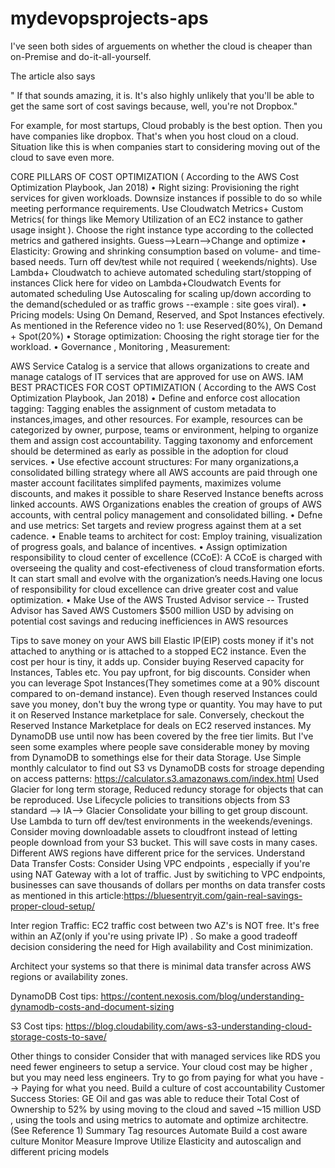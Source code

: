 # mydevopsprojects-aps
I've seen both sides of arguements on whether the cloud is cheaper than on-Premise and do-it-all-yourself.

The article also says

" If that sounds amazing, it is. It's also highly unlikely that you'll be able to get the same sort of cost savings because, well, you're not Dropbox."

For example, for most startups, Cloud probably is the best option. Then you have companies like dropbox. That's when you host cloud on a cloud. Situation like this is when companies start to considering moving out of the cloud to save even more.

CORE PILLARS OF COST OPTIMIZATION ( According to the AWS Cost Optimization Playbook, Jan 2018)
• Right sizing: Provisioning the right services for given workloads. Downsize instances if possible to do so while meeting performance requirements. Use Cloudwatch Metrics+ Custom Metrics( for things like Memory Utilization of an EC2 instance to gather usage insight ). Choose the right instance type according to the collected metrics and gathered insights. Guess-->Learn-->Change and optimize
• Elasticity: Growing and shrinking consumption based on volume- and time-based needs. Turn off dev/test while not required ( weekends/nights). Use Lambda+ Cloudwatch to achieve automated scheduling start/stopping of instances Click here for video on Lambda+Cloudwatch Events for automated scheduling
Use Autoscaling for scaling up/down according to the demand(scheduled or as traffic grows --example : site goes viral).
• Pricing models: Using On Demand, Reserved, and Spot Instances efectively. As mentioned in the Reference video no 1: use Reserved(80%), On Demand + Spot(20%)
• Storage optimization: Choosing the right storage tier for the workload.
• Governance , Monitoring , Measurement:

AWS Service Catalog is a service that allows organizations to create and manage catalogs of IT services that are approved for use on AWS.
IAM
BEST PRACTICES FOR COST OPTIMIZATION ( According to the AWS Cost Optimization Playbook, Jan 2018)
• Define and enforce cost allocation tagging: Tagging enables the assignment of custom metadata to instances,images, and other resources. For example, resources can be categorized by owner, purpose, teams or environment, helping to organize them and assign cost accountability. Tagging taxonomy and enforcement should be determined as early as possible in the adoption for cloud services.
• Use efective account structures: For many organizations,a consolidated billing strategy where all AWS accounts are paid through one master account facilitates simplifed payments, maximizes volume discounts, and makes it possible to share Reserved Instance benefts across linked accounts. AWS Organizations enables the creation of groups of AWS accounts, with central policy management and consolidated billing.
• Defne and use metrics: Set targets and review progress against them at a set cadence.
• Enable teams to architect for cost: Employ training, visualization of progress goals, and balance of incentives.
• Assign optimization responsibility to cloud center of excellence (CCoE): A CCoE is charged with overseeing the quality and cost-efectiveness of cloud transformation eforts. It can start small and evolve with the organization’s needs.Having one locus of responsibility for cloud excellence can drive greater cost and value optimization. • Make Use of the AWS Trusted Advisor service -- Trusted Advisor has Saved AWS Customers $500 million USD by advising on potential cost savings and reducing inefficiences in AWS resources


Tips to save money on your AWS bill
Elastic IP(EIP) costs money if it's not attached to anything or is attached to a stopped EC2 instance. Even the cost per hour is tiny, it adds up.
Consider buying Reserved capacity for Instances, Tables etc. You pay upfront, for big discounts.
Consider when you can leverage Spot Instances(They sometimes come at a 90% discount compared to on-demand instance).
Even though reserved Instances could save you money, don't buy the wrong type or quantity. You may have to put it on Reserved Instance marketplace for sale.
Conversely, checkout the Reserved Instance Marketplace for deals on EC2 reserved instances.
My DynamoDB use until now has been covered by the free tier limits. But I've seen some examples where people save considerable money by moving from DynamoDB to somethings else for their data Storage. Use Simple monthly calculator to find out S3 vs DynamoDB costs for stroage depending on access patterns: https://calculator.s3.amazonaws.com/index.html
Used Glacier for long term storage, Reduced reduncy storage for objects that can be reproduced.
Use Lifecycle policies to transitions objects from S3 standard --> IA--> Glacier
Consolidate your billing to get group discount.
Use Lambda to turn off dev/test environments in the weekends/evenings.
Consider moving downloadable assets to cloudfront instead of letting people download from your S3 bucket. This will save costs in many cases.
Different AWS regions have different price for the services.
Understand Data Transfer Costs:
Consider Using VPC endpoints , especially if you're using NAT Gateway with a lot of traffic. Just by switiching to VPC endpoints, businesses can save thousands of dollars per months on data transfer costs as mentioned in this article:https://bluesentryit.com/gain-real-savings-proper-cloud-setup/

Inter region Traffic: EC2 traffic cost between two AZ's is NOT free. It's free within an AZ(only if you're using private IP) . So make a good tradeoff decision considering the need for High availability and Cost minimization.

Architect your systems so that there is minimal data transfer across AWS regions or availability zones.

DynamoDB Cost tips:
https://content.nexosis.com/blog/understanding-dynamodb-costs-and-document-sizing

S3 Cost tips:
https://blog.cloudability.com/aws-s3-understanding-cloud-storage-costs-to-save/

Other things to consider
Consider that with managed services like RDS you need fewer engineers to setup a service. Your cloud cost may be higher , but you may need less engineers.
Try to go from paying for what you have --> Paying for what you need.
Build a culture of cost accountability
Customer Success Stories:
GE Oil and gas was able to reduce their Total Cost of Ownership to 52% by using moving to the cloud and saved ~15 million USD , using the tools and using metrics to automate and optimize architectre. (See Reference 1)
Summary
Tag resources
Automate
Build a cost aware culture
Monitor
Measure
Improve
Utilize Elasticity and autoscalign and different pricing models
